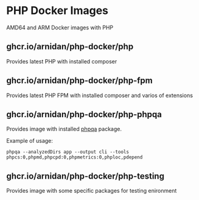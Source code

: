 # PHP Docker Images

AMD64 and ARM Docker images with PHP

## ghcr.io/arnidan/php-docker/php

Provides latest PHP with installed composer

## ghcr.io/arnidan/php-docker/php-fpm

Provides latest PHP FPM with installed composer and varios of extensions

## ghcr.io/arnidan/php-docker/php-phpqa

Provides image with installed [phpqa](https://github.com/EdgedesignCZ/phpqa) package.

Example of usage:

```
phpqa --analyzedDirs app --output cli --tools phpcs:0,phpmd,phpcpd:0,phpmetrics:0,phploc,pdepend
```

## ghcr.io/arnidan/php-docker/php-testing

Provides image with some specific packages for testing enironment
